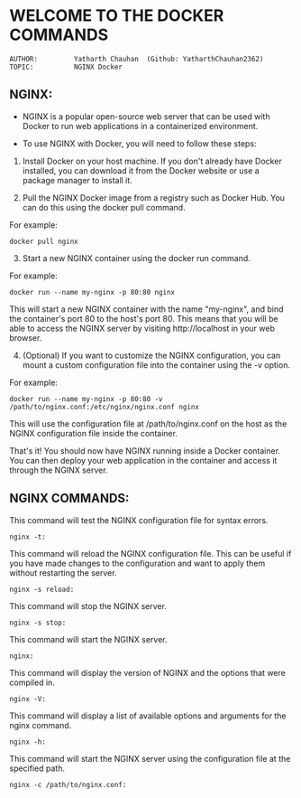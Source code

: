 # **WELCOME TO THE DOCKER COMMANDS**

    AUTHOR:         Yatharth Chauhan  (Github: YatharthChauhan2362)
    TOPIC:          NGINX Docker

## NGINX:

- NGINX is a popular open-source web server that can be used with Docker to run web applications in a containerized environment.

- To use NGINX with Docker, you will need to follow these steps:

1. Install Docker on your host machine. If you don't already have Docker installed, you can download it from the Docker website or use a package manager to install it.

2. Pull the NGINX Docker image from a registry such as Docker Hub. You can do this using the docker pull command.

For example:

    docker pull nginx

3. Start a new NGINX container using the docker run command.

For example:

    docker run --name my-nginx -p 80:80 nginx

This will start a new NGINX container with the name "my-nginx", and bind the container's port 80 to the host's port 80.
This means that you will be able to access the NGINX server by visiting http://localhost in your web browser.

4.  (Optional) If you want to customize the NGINX configuration, you can mount a custom configuration file into the container using the -v option.

For example:

    docker run --name my-nginx -p 80:80 -v /path/to/nginx.conf:/etc/nginx/nginx.conf nginx

This will use the configuration file at /path/to/nginx.conf on the host as the NGINX configuration file inside the container.

That's it! You should now have NGINX running inside a Docker container.
You can then deploy your web application in the container and access it through the NGINX server.

## NGINX COMMANDS:

This command will test the NGINX configuration file for syntax errors.

    nginx -t:

This command will reload the NGINX configuration file. This can be useful if you have made changes to the configuration and want to apply them without restarting the server.

    nginx -s reload:

This command will stop the NGINX server.

    nginx -s stop:

This command will start the NGINX server.

    nginx:

This command will display the version of NGINX and the options that were compiled in.

    nginx -V:

This command will display a list of available options and arguments for the nginx command.

    nginx -h:

This command will start the NGINX server using the configuration file at the specified path.

    nginx -c /path/to/nginx.conf:
